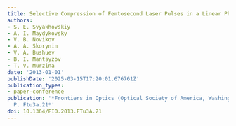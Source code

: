 ```yaml
---
title: Selective Compression of Femtosecond Laser Pulses in a Linear Photonic Crystal
authors:
- S. E. Svyakhovskiy
- A. I. Maydykovsky
- V. B. Novikov
- A. A. Skorynin
- V. A. Bushuev
- B. I. Mantsyzov
- T. V. Murzina
date: '2013-01-01'
publishDate: '2025-03-15T17:20:01.676761Z'
publication_types:
- paper-conference
publication: '*Frontiers in Optics (Optical Society of America, Washington, DC, 2013),
  P. Ftu3a.21*'
doi: 10.1364/FIO.2013.FTu3A.21
---
```

